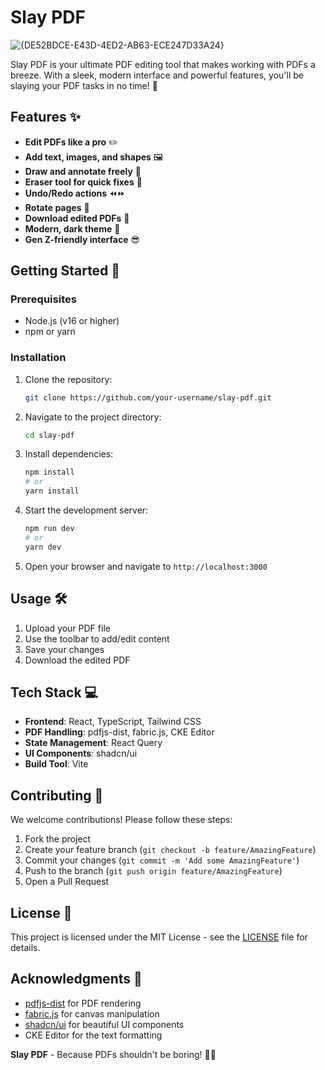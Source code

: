 # Slay PDF 

 ![{DE52BDCE-E43D-4ED2-AB63-ECE247D33A24}](https://github.com/user-attachments/assets/7d014dcc-aa9e-467a-ba16-24f94bed8f24)

Slay PDF is your ultimate PDF editing tool that makes working with PDFs a breeze. With a sleek, modern interface and powerful features, you'll be slaying your PDF tasks in no time! 💅

## Features ✨

- **Edit PDFs like a pro** ✏️
- **Add text, images, and shapes** 🖼️
- **Draw and annotate freely** 🎨
- **Eraser tool for quick fixes** 🧼
- **Undo/Redo actions** ⏪⏩
- **Rotate pages** 🔄
- **Download edited PDFs** 💾
- **Modern, dark theme** 🌙
- **Gen Z-friendly interface** 😎

## Getting Started 🏁

### Prerequisites

- Node.js (v16 or higher)
- npm or yarn

### Installation

1. Clone the repository:
   ```bash
   git clone https://github.com/your-username/slay-pdf.git
   ```
2. Navigate to the project directory:
   ```bash
   cd slay-pdf
   ```
3. Install dependencies:
   ```bash
   npm install
   # or
   yarn install
   ```
4. Start the development server:
   ```bash
   npm run dev
   # or
   yarn dev
   ```
5. Open your browser and navigate to `http://localhost:3000`

## Usage 🛠️

1. Upload your PDF file
2. Use the toolbar to add/edit content
3. Save your changes
4. Download the edited PDF

## Tech Stack 💻

- **Frontend**: React, TypeScript, Tailwind CSS
- **PDF Handling**: pdfjs-dist, fabric.js, CKE Editor
- **State Management**: React Query
- **UI Components**: shadcn/ui
- **Build Tool**: Vite

## Contributing 🤝

We welcome contributions! Please follow these steps:

1. Fork the project
2. Create your feature branch (`git checkout -b feature/AmazingFeature`)
3. Commit your changes (`git commit -m 'Add some AmazingFeature'`)
4. Push to the branch (`git push origin feature/AmazingFeature`)
5. Open a Pull Request

## License 📄

This project is licensed under the MIT License - see the [LICENSE](LICENSE) file for details.

## Acknowledgments 🙏

- [pdfjs-dist](https://mozilla.github.io/pdf.js/) for PDF rendering
- [fabric.js](http://fabricjs.com/) for canvas manipulation
- [shadcn/ui](https://ui.shadcn.com/) for beautiful UI components
- CKE Editor for the text formatting


**Slay PDF** - Because PDFs shouldn't be boring! 💅✨
